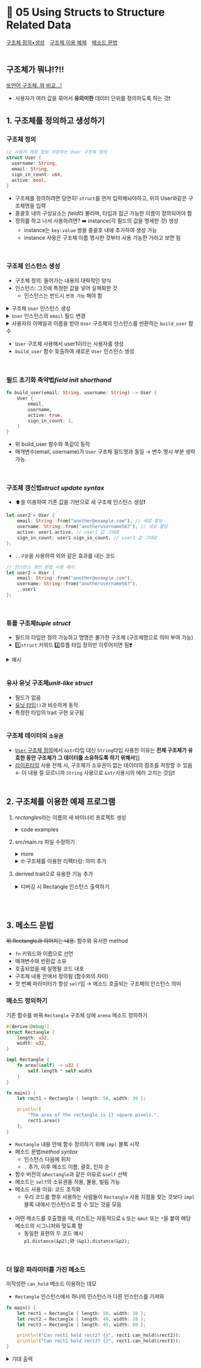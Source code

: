 # 📜 05 Using Structs to Structure Related Data
[구조체 정의•생성](#1-구조체를-정의하고-생성하기)&emsp;[구조체 이용 예제](#2-구조체를-이용한-예제-프로그램)&emsp;[메소드 문법](#3-메소드-문법)
<br><br>

## 구조체가 뭐냐!?!!
[또언어 구조체..와 비교...!](https://studyc.tistory.com/23)
* 사용자가 여러 값을 묶어서 **유의미한** 데이터 단위를 정의하도록 하는 것❗

## 1. 구조체를 정의하고 생성하기
### 구조체 정의
```rust
// 사용자 계정 정보 저장하는 User 구조체 정의
struct User {
  username: String,
  email: String,
  sign_in_count: u64,
  active: bool,
}
```
* 구조체를 정의하려면 당연히! ```struct```를 먼저 입력해놔야하고, 위의 User와같은 구조체명을 입력
* 중괄호 내의 구성요소는 *field*라 불리며, 타입과 접근 가능한 이름이 정의되어야 함
* 정의를 하고 나서 사용하려면? ➡️ instance(각 필드의 값을 명세한 것) 생성
  * instance는 ```key:value``` 쌍을 중괄호 내에 추가하여 생성 가능
  * instance 사용은 구조체 이름 명시한 것부터 사용 가능한 거라고 보면 됨
<br>

### 구조체 인스턴스 생성
* 구조체 정의: 들어가는 내용의 대략적인 양식
* 인스턴스: 그것에 특정한 값을 넣어 실체화한 것
  * 인스턴스는 반드시 ```변경 가능``` 해야 함
<details>
<summary>구조체 <code>User</code> 인스턴스 생성</summary>
<div markdown="1">
  
```rust
// 특정 사용자 선언
let user1 = User {
    email: String::from("someone@example.com"),
    username: String::from("someusername123"),
    active: true,
    sign_in_count: 1,
};

```

</details>
<details>
<summary><code>User</code> 인스턴스의 <code>email</code> 필드 변경</summary>
<div markdown="1">

```rust
 let mut user1 = User {
    email: String::from("someone@example.com"),
    username: String::from("someusername123"),
    active: true,
    sign_in_count: 1,
};

user1.email = String::from("anotheremail@example.com");
```
* ```점(.) 표기법```을 사용하여 특정 필드에 새 값 할당 가능
* Rust에서는 특정 필드만 변경 불가
* 함수 본문 마지막에 새 인스턴스 구조체를 표현식으로 생성하여 새 인스턴스 반환

</details>
<details>
<summary>사용자의 이메일과 이름을 받아 <code>User</code> 구조체의 인스턴스를 반환하는 <code>build_user</code> 함수</summary>
<div markdown="1">

```rust
fn build_user(email: String, username: String) -> User {
    User {
        email: email,
        username: username,
        active: true,
        sign_in_count: 1,
    }
}
```
* active는 ```bool``` 타입의 필드. 사용자 활성 상태를 나타내는 듯..?
  
</details>

* ```User``` 구조체 사용해서 user1이라는 사용자를 생성
* ```build_user``` 함수 호출하여 새로운 ```User``` 인스턴스 생성
<br>

### 필드 초기화 축약법*field init shorthand*
```rust
fn build_user(email: String, username: String) -> User {
    User {
        email,
        username,
        active: true,
        sign_in_count: 1,
    }
}
```
* 위 build_user 함수와 똑같이 동작
* 매개변수(email, username)가 ```User``` 구조체 필드명과 동일 → 변수 명시 부분 생략 가능.
<br>

### 구조체 갱신법*struct update syntax*
* ⬆️을 이용하여 기존 값을 기반으로 새 구조체 인스턴스 생성❗
```rust
let user2 = User {
    email: String::from("another@example.com"), // 새로 할당
    username: String::from("anotherusername567"), // 새로 할당
    active: user1.active, // user1 값 그대로
    sign_in_count: user1.sign_in_count, // user1 값 그대로
};
```
* ```..구문```을 사용하여 위와 같은 효과를 내는 코드
```rust
// 인스턴스 갱신 문법 사용 예시
let user2 = User {
    email: String::from("another@example.com"),
    username: String::from("anotherusername567"),
    ..user1
};
```
<br>

### 튜플 구조체*tuple struct*
* 필드의 타입만 정의 가능하고 명명은 불가한 구조체 (구조체명으로 의미 부여 가능)
* 1️⃣```struct``` 키워드 2️⃣튜플 타입 정의만 이루어지면 됨❣️
<details>
<summary>예시</summary>
<div markdown="1">

```rust
struct Color(i32, i32, i32);
struct Point(i32, i32, i32);

let black = Color(0, 0, 0);
let origin = Point(0, 0, 0);
```
* 구조체 내의 타입은 동일하지만 ```black```, ```origin``` 각각은 고유의 타입임
</details>
<br>

### 유사 유닛 구조체*unit-like struct*
* 필드가 없음
* [유닛 타입](https://runebook.dev/ko/docs/rust/std/primitive.unit)```()```과 비슷하게 동작.
* 특정한 타입의 trait 구현 요구됨
<br><br>
### 구조체 테이터의 <code>소유권</code>
* [```User``` 구조체 정의](#구조체-정의)에서 ```&str```타입 대신 ```String```타입 사용한 이유는 **전체 구조체가 유효한 동안 구조체가 그 데이터를 소유하도록 하기 위해서**임
* [라이프타임](https://rinthel.github.io/rust-lang-book-ko/ch10-03-lifetime-syntax.html) 사용 전제 시, 구조체가 소유권이 없는 데이터의 참조를 저장할 수 있음 ← 이 내용 잘 모르니까 ```String``` 사용으로 ```&str```사용시의 에러 고치는 것임❗
<br><br>

## 2. 구조체를 이용한 예제 프로그램
1. *rectangles*라는 이름의 새 바이너리 프로젝트 생성
   <details>
   <summary>code examples</summary>
   <div markdown="1"><br>
   
   ```$ cd ~/firstrust```<br><br>
   ```$ cargo new rectangles --bin```
   
   </details>
2. src/main.rs 파일 수정하기
   <details>
   <summary>more</summary>
   <div markdown="1"><br>
   
   ```rust
   // 길이와 너비가 각각의 변수에 지정된 사각형의 넓이 계산
  
   fn main() {
       let length1 = 50;
       let width1 = 30;
  
       println!(
           "The area of the rectangle is {} square pixels.",
           area(length1, width1)
       );
   }
  
   fn area(length: u32, width: u32) -> u32 {
       length * width
   }
   ```
   * 위 코드 실행 결과<br>
      <img src="https://github.com/redzzzi/Rust23summer/assets/127263392/e053216c-ff32-46db-a514-f57672f645e3" width="500px">
   <br>
    
   ### 튜플을 이용한 리팩터링
   ```rust
   // 튜플을 이용하여 사각형의 길이와 너비 명시
    
   fn main() {
       let rect1 = (50, 30);    // (A, B) 형식 내에 순서대로 length, width를 표기기
    
       println!(
           "The area of the rectangle is {} square pixels.",
           area(rect1)
       );
   }
    
   fn area(dimensions: (u32, u32)) -> u32 {
       dimensions.0 * dimensions.1
   }
   ```
   * 실행 결과는 위와 같음
   * length가 튜플 인덱스 0, width가 튜플 인덱스 1
   
   </details>
   <details>
   <summary>🤓 구조체를 이용한 리팩터링: 의미 추가</summary>
   <div markdown="1">
    
   ```rust
   struct Rectangle {
       length: u32,
       width: u32,
   }
    
   fn main() {
       let rect1 = Rectangle { length: 50, width: 30 };
   
       println!(
           "The area of the rectangle is {} square pixels.",
           area(&rect1)
       );
   }
   
   fn area(rectangle: &Rectangle) -> u32 {
       rectangle.length * rectangle.width
   }
   ```
   * ```struct Rectangle```: Rectangle이라는 이름의 구조체 정의
   * ```length: u32```, ```width: u32```: 각각 필드의 타입 정의
   * main 함수 내에서 Rectangle 구조체의 특정 인스턴스 생성
       * ```let rect1 = Rectangle { length: 50, width: 30 };```: 길이 50, 너비 30의 직사각형 rect1
   * ```fn area(rectangle: &Rectangle)```
       * rectangle이라는 이름의 파라미터 하나를 가진 ```area``` 함수
       * 해당 파라미터는 Rectangle 구조체 인스턴스의 불변 참조자 타입 ← ```&``` 사용
   * ```{ rectangle.lenth * rectangle.width }```
       * 해당 함수는 Rectangle 인스턴스 내의 필드에 접근하여 넓이 계산

   </details>
  
3. derived trait으로 유용한 기능 추가
   <details>
   <summary>디버깅 시 Rectangle 인스턴스 출력하기</summary>
   <div markdown="1">

   ```rust
   #[derive(Debug)]
   struct Rectangle {
       length: u32,
       width: u32,
   }
  
   fn main() {
       let rect1 = Rectangle { length: 50, width: 30 };
  
       println!("rect1 is {:?}", rect1);
   }
   ```
   * ```#[derive(Debug)]``` annotation:<br>
     러스트는 기본적으로 디버깅 정보를 출력하는 기능을 포함하지만,<br>
     **구조체에 대해 해당 기능을 활성화하도록 명시적인 사전동의 필요**  
   * 위 코드 실행 결과<br>
     <img src="https://github.com/redzzzi/Rust23summer/assets/127263392/c9b15f7b-5ad9-42b1-8a4e-8b1f71bd69ad" width="500px"><br>
       * ```rect1 is Rectangle { length: 50, width: 30 }``` 출력 외에도 뭐가 되게 많이 떴음
       * 경고문 내용: lengh, width 필드 사용 안됐으니 필드 제거하거나 쓰이게끔 하라는 뜻인듯..
   * ```💗참고💗``` ```println!``` 스트링 내에 ```{:#?}``` 사용하게 되었을 때의 실행 결과<br><br>
     <img src="https://github.com/redzzzi/Rust23summer/assets/127263392/f63d4398-d5bb-4b94-bfc0-861bd938a3a4" width="400px">


   </details>    
<br><br>

## 3. 메소드 문법
~~위 Rectangle과 이어지는 내용.~~
함수와 유사한 method
* ```fn``` 키워드와 이름으로 선언
* 매개변수와 반환값 소유
* 호출되었을 때 실행될 코드 내포
* 구조체 내용 안에서 정의됨 (함수와의 차이)
* 첫 번째 파라미터가 항상 ```self```임 → 메소드 호출되는 구조체의 인스턴스 의미
### 메소드 정의하기
기존 함수를 바꿔 ```Rectangle``` 구조체 상에 ```arena``` 메소드 정의하기
```rust
#[derive(Debug)]
struct Rectangle {
    length: u32,
    width: u32,
}

impl Rectangle {
    fn area(&self) -> u32 {
        self.length * self.width
    }
}

fn main() {
    let rect1 = Rectangle { length: 50, width: 30 };

    println!(
        "The area of the rectangle is {} square pixels.",
        rect1.area()
    );
}
```
* ```Rectangle``` 내용 안에 함수 정의하기 위해 ```impl``` 블록 시작
* 메소드 문법*method syntax*
    * 인스턴스 다음에 위치
    * ```.``` 추가, 이후 메소드 이름, 괄호, 인자 순
* 함수 버전의 ```&Rectangle```과 같은 이유로 ```&self``` 선택
* 메소드는 ```self```의 소유권을 허용, 불용, 빌림 가능
* 메소드 사용 이유: 코드 조직화
    * 우리 코드를 향후 사용하는 사람들이 ```Rectangle``` 사용 지점을 찾는 것보다 ```impl``` 블록 내에서 인스턴스로 할 수 있는 것을 모음
<br><br>
* 어떤 메소드를 호출했을 때, 러스트는 자동적으로 ```&``` 또는 ```&mut``` 또는 ```*```을 붙여 해당 메소드의 시그니처와 맞도록 함
    * 동일한 표현의 두 코드 예시<br>
      ```p1.distance(&p2);```와 ```(&p1).distance(&p2);```
<br>

### 더 많은 파라미터를 가진 메소드
미작성한 ```can_hold``` 메소드 이용하는 데모
* ```Rectangle``` 인스턴스에서 하나의 인스턴스가 다른 인스턴스를 가져와
```rust
fn main() {
    let rect1 = Rectangle { length: 50, width: 30 };
    let rect2 = Rectangle { length: 40, width: 10 };
    let rect3 = Rectangle { length: 45, width: 60 };

    println!("Can rect1 hold rect2? {}", rect1.can_hold(&rect2));
    println!("Can rect1 hold rect3? {}", rect1.can_hold(&rect3));
}
```
<details>
<summary>기대 출력</summary>
<div markdown="1">

<pre>
Can rect1 hold rect2? true
Can rect1 hold rect3? false
</pre>
</details>

